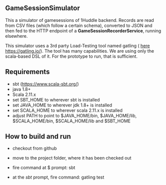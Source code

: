 ##  GameSessionSimulator

This a simulator of gamesessions of 1Huddle backend. Records are 
read from CSV files (which follow a certain schema), converted to 
JSON and then fed to the HTTP endpoint of a **GameSessionRecorderService**, 
running elsewhere.

This simulator uses a 3rd party Load-Testing tool named gatling
( [here]() https://gatling.io/). The tool has many capabilities. We
are using only the scala-based DSL of it. For the prototype to run, that
is sufficient.

## Requirements

*   sbt (https://www.scala-sbt.org/)
*   java 1.8+
*   Scala 2.11.x
*   set SBT_HOME to wherever sbt is installed
*   set JAVA_HOME to wherever jdk 1.8+ is installed
*   set SCALA_HOME to wherever scala 2.11.x is installed
*   adjust PATH to point to $JAVA_HOME/bin, $JAVA_HOME/lib, $SCALA_HOME/bin, $SCALA_HOME/lib and $SBT_HOME

## How to build and run

*   checkout from github
*   move to the project folder, where it has been checked out
 
*   fire command at $ prompt: sbt <enter>
*   at the _sbt_ prompt, fire command: gatling test <enter>